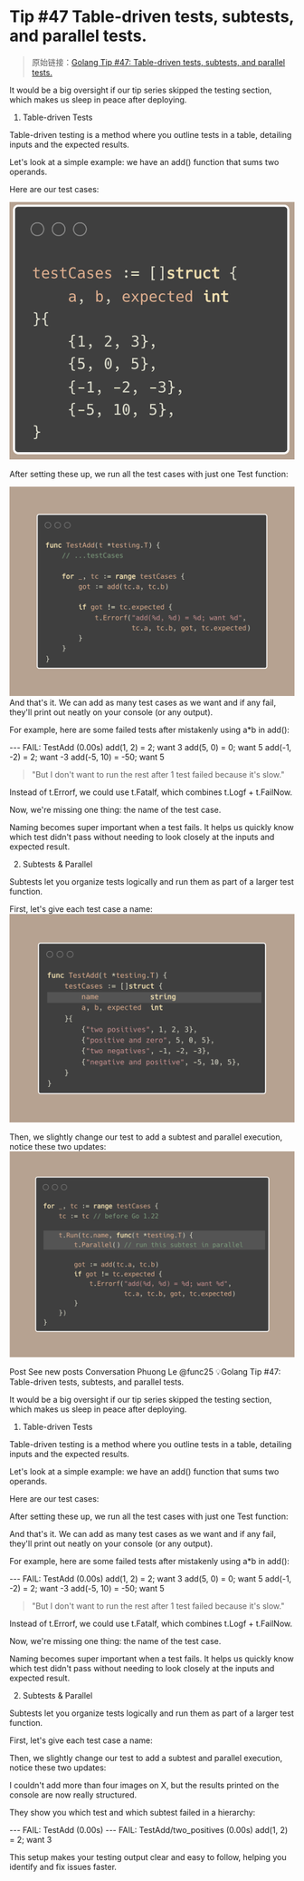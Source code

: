 # Tip #47 Table-driven tests, subtests, and parallel tests.

> 原始链接：[Golang Tip #47: Table-driven tests, subtests, and parallel tests.](https://twitter.com/func25/status/1767541900960276913)

It would be a big oversight if our tip series skipped the testing section, which makes us sleep in peace after deploying.

1. Table-driven Tests

Table-driven testing is a method where you outline tests in a table, detailing inputs and the expected results.

Let's look at a simple example: we have an add() function that sums two operands.

Here are our test cases:

![](./images/047/001.png)

After setting these up, we run all the test cases with just one Test function:

![](./images/047/002.png)
And that's it. We can add as many test cases as we want and if any fail, they'll print out neatly on your console (or any output).

For example, here are some failed tests after mistakenly using a\*b in add():

--- FAIL: TestAdd (0.00s)
add(1, 2) = 2; want 3
add(5, 0) = 0; want 5
add(-1, -2) = 2; want -3
add(-5, 10) = -50; want 5

> "But I don't want to run the rest after 1 test failed because it's slow."

Instead of t.Errorf, we could use t.Fatalf, which combines t.Logf + t.FailNow.

Now, we're missing one thing: the name of the test case.

Naming becomes super important when a test fails. It helps us quickly know which test didn't pass without needing to look closely at the inputs and expected result.

2. Subtests & Parallel

Subtests let you organize tests logically and run them as part of a larger test function.

First, let's give each test case a name:
![](./images/047/003.png)

Then, we slightly change our test to add a subtest and parallel execution, notice these two updates:
![](./images/047/004.png)

Post
See new posts
Conversation
Phuong Le
@func25
💡Golang Tip #47: Table-driven tests, subtests, and parallel tests.

It would be a big oversight if our tip series skipped the testing section, which makes us sleep in peace after deploying.

1. Table-driven Tests

Table-driven testing is a method where you outline tests in a table, detailing inputs and the expected results.

Let's look at a simple example: we have an add() function that sums two operands.

Here are our test cases:

After setting these up, we run all the test cases with just one Test function:

And that's it. We can add as many test cases as we want and if any fail, they'll print out neatly on your console (or any output).

For example, here are some failed tests after mistakenly using a\*b in add():

--- FAIL: TestAdd (0.00s)
add(1, 2) = 2; want 3
add(5, 0) = 0; want 5
add(-1, -2) = 2; want -3
add(-5, 10) = -50; want 5

> "But I don't want to run the rest after 1 test failed because it's slow."

Instead of t.Errorf, we could use t.Fatalf, which combines t.Logf + t.FailNow.

Now, we're missing one thing: the name of the test case.

Naming becomes super important when a test fails. It helps us quickly know which test didn't pass without needing to look closely at the inputs and expected result.

2. Subtests & Parallel

Subtests let you organize tests logically and run them as part of a larger test function.

First, let's give each test case a name:

Then, we slightly change our test to add a subtest and parallel execution, notice these two updates:

I couldn't add more than four images on X, but the results printed on the console are now really structured.

They show you which test and which subtest failed in a hierarchy:

--- FAIL: TestAdd (0.00s)
--- FAIL: TestAdd/two_positives (0.00s)
add(1, 2) = 2; want 3

This setup makes your testing output clear and easy to follow, helping you identify and fix issues faster.
